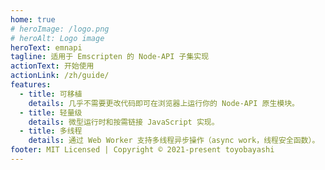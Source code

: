 ```yaml
---
home: true
# heroImage: /logo.png
# heroAlt: Logo image
heroText: emnapi
tagline: 适用于 Emscripten 的 Node-API 子集实现
actionText: 开始使用
actionLink: /zh/guide/
features:
  - title: 可移植
    details: 几乎不需要更改代码即可在浏览器上运行你的 Node-API 原生模块。
  - title: 轻量级
    details: 微型运行时和按需链接 JavaScript 实现。
  - title: 多线程
    details: 通过 Web Worker 支持多线程异步操作（async work，线程安全函数）。
footer: MIT Licensed | Copyright © 2021-present toyobayashi
---
```

